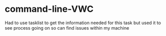 # command-line-VWC

Had to use tasklist to get the information needed for this task but used it to see process going on so can find issues within my machine
